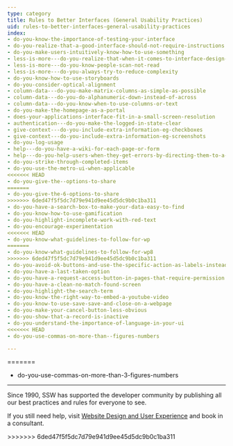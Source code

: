 ```yaml
---
type: category
title: Rules to Better Interfaces (General Usability Practices)
uid: rules-to-better-interfaces-general-usability-practices
index:
- do-you-know-the-importance-of-testing-your-interface
- do-you-realize-that-a-good-interface-should-not-require-instructions
- do-you-make-users-intuitively-know-how-to-use-something
- less-is-more---do-you-realize-that-when-it-comes-to-interface-design-less-is-more
- less-is-more---do-you-know-people-scan-not-read
- less-is-more---do-you-always-try-to-reduce-complexity
- do-you-know-how-to-use-storyboards
- do-you-consider-optical-alignment
- column-data---do-you-make-matrix-columns-as-simple-as-possible
- column-data---do-you-do-alphanumeric-down-instead-of-across
- column-data---do-you-know-when-to-use-columns-or-text
- do-you-make-the-homepage-as-a-portal
- does-your-applications-interface-fit-in-a-small-screen-resolution
- authentication---do-you-make-the-logged-in-state-clear
- give-context---do-you-include-extra-information-eg-checkboxes
- give-context---do-you-include-extra-information-eg-screenshots
- do-you-log-usage
- help---do-you-have-a-wiki-for-each-page-or-form
- help---do-you-help-users-when-they-get-errors-by-directing-them-to-a-wiki-or-kb
- do-you-strike-through-completed-items
- do-you-use-the-metro-ui-when-applicable
<<<<<<< HEAD
- do-you-give-the--options-to-share
=======
- do-you-give-the-6-options-to-share
>>>>>>> 6ded47f5f5dc7d79e941d9ee45d5dc9b0c1ba311
- do-you-have-a-search-box-to-make-your-data-easy-to-find
- do-you-know-how-to-use-gamification
- do-you-highlight-incomplete-work-with-red-text
- do-you-encourage-experimentation
<<<<<<< HEAD
- do-you-know-what-guidelines-to-follow-for-wp
=======
- do-you-know-what-guidelines-to-follow-for-wp8
>>>>>>> 6ded47f5f5dc7d79e941d9ee45d5dc9b0c1ba311
- do-you-avoid-ok-buttons-and-use-the-specific-action-as-labels-instead
- do-you-have-a-last-taken-option
- do-you-have-a-request-access-button-in-pages-that-require-permission
- do-you-have-a-clean-no-match-found-screen
- do-you-highlight-the-search-term
- do-you-know-the-right-way-to-embed-a-youtube-video
- do-you-know-to-use-save-save-and-close-on-a-webpage
- do-you-make-your-cancel-button-less-obvious
- do-you-show-that-a-record-is-inactive
- do-you-understand-the-importance-of-language-in-your-ui
<<<<<<< HEAD
- do-you-use-commas-on-more-than--figures-numbers

---
```


=======
- do-you-use-commas-on-more-than-3-figures-numbers

---
<p>​Since 1990, SSW has supported the developer community by publishing all our best practices and rules for everyone to see.&#160;</p><p>If you still need help, visit&#160;<a href="http&#58;//www.ssw.com.au/ssw/Consulting/WebsiteDesignAndUserExperience.aspx">Website Design and User Experience​</a>&#160;and book in a consultant.​​</p>
>>>>>>> 6ded47f5f5dc7d79e941d9ee45d5dc9b0c1ba311


